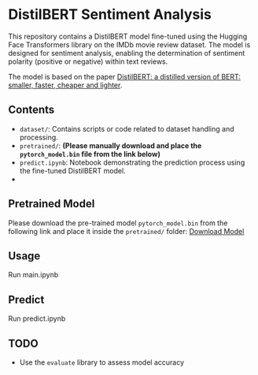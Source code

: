 # DistilBERT Sentiment Analysis

This repository contains a DistilBERT model fine-tuned using the Hugging Face Transformers library on the IMDb movie review dataset. The model is designed for sentiment analysis, enabling the determination of sentiment polarity (positive or negative) within text reviews.

The model is based on the paper [DistilBERT: a distilled version of BERT: smaller, faster, cheaper and lighter](https://arxiv.org/abs/1910.01108).

## Contents

- `dataset/`: Contains scripts or code related to dataset handling and processing.
- `pretrained/`: **(Please manually download and place the `pytorch_model.bin` file from the link below)**
- `predict.ipynb`: Notebook demonstrating the prediction process using the fine-tuned DistilBERT model.
- 
## Pretrained Model

Please download the pre-trained model `pytorch_model.bin` from the following link and place it inside the `pretrained/` folder: [Download Model](https://huggingface.co/distilbert-base-uncased/resolve/main/pytorch_model.bin?download=true)

## Usage

Run main.ipynb

## Predict

Run predict.ipynb

## TODO
- Use the `evaluate` library to assess model accuracy
